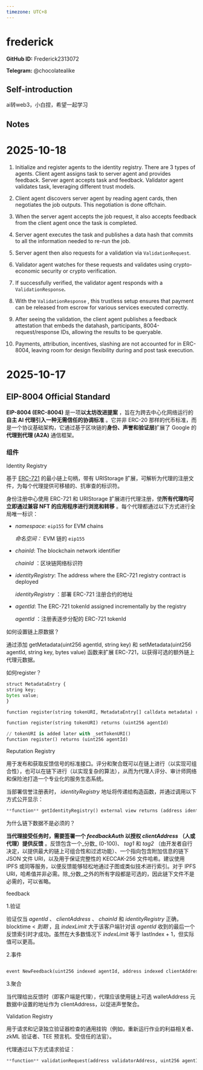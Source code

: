 ```yaml
---
timezone: UTC+8
---
```


# frederick

**GitHub ID:** Frederick2313072

**Telegram:** @chocolatealike

## Self-introduction

ai转web3，小白捏，希望一起学习

## Notes

<!-- Content_START -->
# 2025-10-18
<!-- DAILY_CHECKIN_2025-10-18_START -->
1.  Initialize and register agents to the identity registry. There are 3 types of agents. Client agent assigns task to server agent and provides feedback. Server agent accepts task and feedback. Validator agent validates task, leveraging different trust models.
    
2.  Client agent discovers server agent by reading agent cards, then negotiates the job outputs. This negotiation is done offchain.
    
3.  When the server agent accepts the job request, it also accepts feedback from the client agent once the task is completed.
    
4.  Server agent executes the task and publishes a data hash that commits to all the information needed to re-run the job.
    
5.  Server agent then also requests for a validation via `ValidationRequest`_._
    
6.  Validator agent watches for these requests and validates using crypto-economic security or crypto verification.
    
7.  If successfully verified, the validator agent responds with a `ValidationResponse`**_._**
    
8.  With the `ValidationResponse` , this trustless setup ensures that payment can be released from escrow for various services executed correctly.
    
9.  After seeing the validation, the client agent publishes a feedback attestation that embeds the datahash, participants, 8004-request/response IDs, allowing the results to be queryable.
    
10.  Payments, attribution, incentives, slashing are not accounted for in ERC-8004, leaving room for design flexibility during and post task execution.
<!-- DAILY_CHECKIN_2025-10-18_END -->

# 2025-10-17
<!-- DAILY_CHECKIN_2025-10-17_START -->

## EIP-8004 Official Standard

**EIP-8004 (ERC-8004)** 是一项**以太坊改进提案** ，旨在为跨去中心化网络运行的**自主 AI 代理引入一种无需信任的协调标准** 。它并非 ERC-20 那样的代币标准，而是一个协议基础架构，它通过基于区块链的**身份、声誉和验证层**扩展了 Google 的**代理到代理 (A2A)** 通信框架。

### 组件

Identity Registry

基于 [ERC-721](https://eips.ethereum.org/EIPS/eip-721) 的最小链上句柄，带有 URIStorage 扩展，可解析为代理的注册文件，为每个代理提供可移植的、抗审查的标识符。

身份注册中心使用 ERC-721 和 URIStorage 扩展进行代理注册，使**所有代理均可立即通过兼容 NFT 的应用程序进行浏览和转移** 。每个代理都通过以下方式进行全局唯一标识：

-   _namespace:_ `eip155` for EVM chains
    
    _命名空间：_ EVM 链的 `eip155`
    
-   _chainId_: The blockchain network identifier
    
    _chainId_ ：区块链网络标识符
    
-   _identityRegistry_: The address where the ERC-721 registry contract is deployed
    
    _identityRegistry_ ：部署 ERC-721 注册合约的地址
    
-   _agentId_: The ERC-721 tokenId assigned incrementally by the registry
    
    _agentId_ ：注册表逐步分配的 ERC-721 tokenId
    

如何设置链上原数据？

通过添加 getMetadata(uint256 agentId, string key) 和 setMetadata(uint256 agentId, string key, bytes value) 函数来扩展 ERC-721，以获得可选的额外链上代理元数据。

如何register？

```python
struct MetadataEntry {
string key;
bytes value;
}

function register(string tokenURI, MetadataEntry[] calldata metadata) returns (uint256 agentId)

function register(string tokenURI) returns (uint256 agentId)

// tokenURI is added later with _setTokenURI()
function register() returns (uint256 agentId)
```

Reputation Registry

用于发布和获取反馈信号的标准接口。评分和聚合既可以在链上进行（以实现可组合性），也可以在链下进行（以实现复杂的算法），从而为代理人评分、审计师网络和保险池打造一个专业化的服务生态系统。

当部署信誉注册表时， _identityRegistry_ 地址将传递给构造函数，并通过调用以下方式公开显示：

```python
**function** getIdentityRegistry() external view returns (address identityRegistry)
```

为什么链下数据不是必须的？

**当代理接受任务时，需要签署一个 _feedbackAuth_ 以授权 _clientAddress_ （人或代理）提供反馈** 。反馈包含一个_分数_ (0-100)、 _tag1_ 和 _tag2_ （由开发者自行决定，以提供最大的链上可组合性和过滤功能）、一个指向包含附加信息的链下 JSON 文件 URI，以及用于保证完整性的 KECCAK-256 文件哈希。建议使用 IPFS 或同等服务，以便反馈能够轻松地通过子图或类似技术进行索引。对于 IPFS URI，哈希值并非必需。除_分数_之外的所有字段都是可选的，因此链下文件不是必需的，可以省略。

feedback

1.验证

验证仅当 _agentId_ 、 _clientAddress_ 、 _chainId_ 和 _identityRegistry_ 正确，blocktime < _到期_ ，且 _indexLimit_ 大于该客户端针对该 _agentId_ 收到的最后一个反馈索引时才成功。虽然在大多数情况下 _indexLimit_ 等于 lastIndex + 1，但实际值可以更高。

2.事件

```python

event NewFeedback(uint256 indexed agentId, address indexed clientAddress, uint8 score, bytes32 indexed tag1, bytes32 tag2, string fileuri, bytes32 filehash)
```

3.聚合

当代理给出反馈时（即客户端是代理），代理应该使用链上可选 walletAddress 元数据中设置的地址作为 clientAddress，以促进声誉聚合。

Validation Registry

用于请求和记录独立验证器检查的通用挂钩（例如，重新运行作业的利益相关者、zkML 验证者、TEE 预言机、受信任的法官）。

代理通过以下方式请求验证：

```python
**function** validationRequest(address validatorAddress, uint256 agentId, string requestUri, bytes32 requestHash) external
```
<!-- DAILY_CHECKIN_2025-10-17_END -->
<!-- Content_END -->
